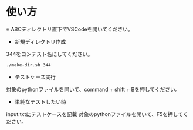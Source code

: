 # 使い方

※ ABCディレクトリ直下でVSCodeを開いてください。

- 新規ディレクトリ作成

344をコンテスト名にしてください。

```bash
./make-dir.sh 344
```

- テストケース実行

対象のpythonファイルを開いて、command + shift + Bを押してください。

- 単純なテストしたい時

input.txtにテストケースを記載
対象のpythonファイルを開いて、F5を押してください。
